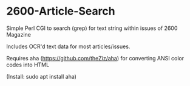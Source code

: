 # 2600-Article-Search

Simple Perl CGI to search (grep) for text string within issues of 2600 Magazine 

Includes OCR'd text data for most articles/issues.

Requires aha (https://github.com/theZiz/aha) for converting ANSI color codes into HTML

(Install: sudo apt install aha)
